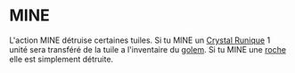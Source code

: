 # MINE

L'action MINE détruise certaines tuiles. Si tu MINE un [Crystal Runique](rune_crystals) 1 unité sera transféré de la tuile a l'inventaire du [golem](golem). Si tu MINE une [roche](rock) elle est simplement détruite.
